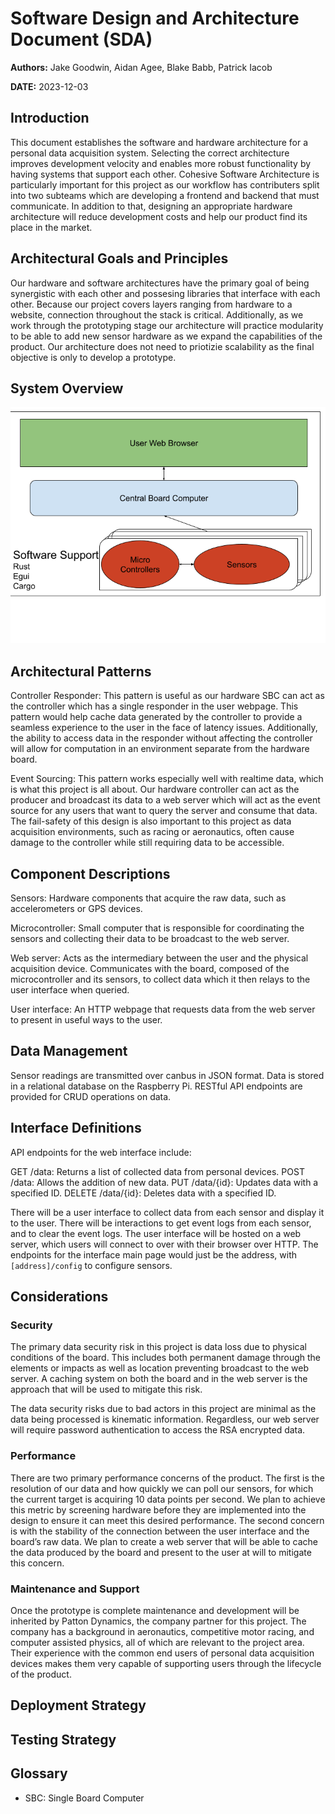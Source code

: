 # Software Design and Architecture Document (SDA)

**Authors:** Jake Goodwin, Aidan Agee, Blake Babb, Patrick Iacob

**DATE:** 2023-12-03

## Introduction

This document establishes the software and hardware architecture for a personal data acquisition system. Selecting the correct architecture improves development velocity and enables more robust functionality by having systems that support each other. Cohesive Software Architecture is particularly important for this project as our workflow has contributers split into two subteams which are developing a frontend and backend that must communicate. In addition to that, designing an appropriate hardware architecture will reduce development costs and help our product find its place in the market.

## Architectural Goals and Principles

Our hardware and software architectures have the primary goal of being synergistic with each other and possesing libraries that interface with each other. Because our project covers layers ranging from hardware to a website, connection throughout the stack is critical. Additionally, as we work through the prototyping stage our architecture will practice modularity to be able to add new sensor hardware as we expand the capabilities of the product. Our architecture does not need to priotizie scalability as the final objective is only to develop a prototype. 

## System Overview

![image](SystemOverview.png)

## Architectural Patterns

Controller Responder: This pattern is useful as our hardware SBC can act as the controller which has a single responder in the user webpage. This pattern would help cache data generated by the controller to provide a seamless experience to the user in the face of latency issues. Additionally, the ability to access data in the responder without affecting the controller will allow for computation in an environment separate from the hardware board.

Event Sourcing: This pattern works especially well with realtime data, which is what this project is all about. Our hardware controller can act as the producer and broadcast its data to a web server which will act as the event source for any users that want to query the server and consume that data. The fail-safety of this design is also important to this project as data acquisition environments, such as racing or aeronautics, often cause damage to the controller while still requiring data to be accessible.

## Component Descriptions

Sensors: Hardware components that acquire the raw data, such as accelerometers or GPS devices.

Microcontroller: Small computer that is responsible for coordinating the sensors and collecting their data to be broadcast to the web server.

Web server: Acts as the intermediary between the user and the physical acquisition device. Communicates with the board, composed of the microcontroller and its sensors, to collect data which it then relays to the user interface when queried.

User interface: An HTTP webpage that requests data from the web server to present in useful ways to the user.

## Data Management
Sensor readings are transmitted over canbus in JSON format.
Data is stored in a relational database on the Raspberry Pi.
RESTful API endpoints are provided for CRUD operations on data.


## Interface Definitions
API endpoints for the web interface include:

GET /data: Returns a list of collected data from personal devices.
POST /data: Allows the addition of new data.
PUT /data/{id}: Updates data with a specified ID.
DELETE /data/{id}: Deletes data with a specified ID.


There will be a user interface to collect data from each sensor and display it to the user. There will be interactions to get event logs from each sensor, and to clear the event logs.
The user interface will be hosted on a web server, which users will connect to over with their browser over HTTP. 
The endpoints for the interface main page would just be the address, with `[address]/config` to configure sensors.

## Considerations

### Security

The primary data security risk in this project is data loss due to physical conditions of the board. This includes both permanent damage through the elements or impacts as well as location preventing broadcast to the web server. A caching system on both the board and in the web server is the approach that will be used to mitigate this risk.

The data security risks due to bad actors in this project are minimal as the data being processed is kinematic information. Regardless, our web server will require password authentication to access the RSA encrypted data.


### Performance

There are two primary performance concerns of the product. The first is the resolution of our data and how quickly we can poll our sensors, for which the current target is acquiring 10 data points per second. We plan to achieve this metric by screening hardware before they are implemented into the design to ensure it can meet this desired performance. The second concern is with the stability of the connection between the user interface and the board’s raw data. We plan to create a web server that will be able to cache the data produced by the board and present to the user at will to mitigate this concern. 

### Maintenance and Support

Once the prototype is complete maintenance and development will be inherited by Patton Dynamics, the company partner for this project. The company has a background in aeronautics, competitive motor racing, and computer assisted physics, all of which are relevant to the project area. Their experience with the common end users of personal data acquisition devices makes them very capable of supporting users through the lifecycle of the product.


## Deployment Strategy

## Testing Strategy

## Glossary

* SBC: Single Board Computer
